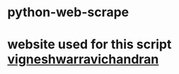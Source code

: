 # python-web-scrape
# website used for this script [vigneshwarravichandran](https://vigneshwarravichandran.ml/)
